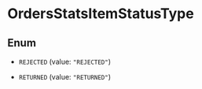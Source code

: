

# OrdersStatsItemStatusType

## Enum


* `REJECTED` (value: `"REJECTED"`)

* `RETURNED` (value: `"RETURNED"`)



